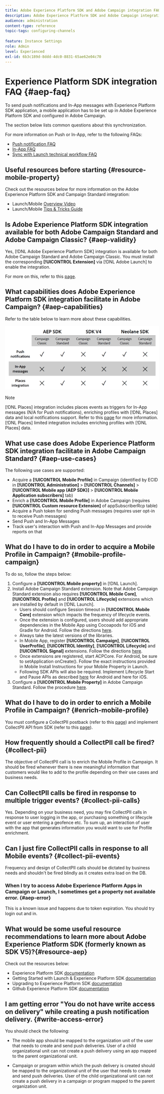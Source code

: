 ```yaml
---
title: Adobe Experience Platform SDK and Adobe Campaign integration FAQ
description: Adobe Experience Platform SDK and Adobe Campaign integration FAQ
audience: administration
content-type: reference
topic-tags: configuring-channels

feature: Instance Settings
role: Admin
level: Experienced
exl-id: 6b3c189d-8ddd-4dc0-8831-65ae62e04c70
---
```

# Experience Platform SDK integration FAQ {#aep-faq}

To send push notifications and In-App messages with Experience Platform SDK application, a mobile application has to be set up in Adobe Experience Platform SDK and configured in Adobe Campaign.

The section below lists common questions about this synchronization.

For more information on Push or In-App, refer to the following FAQs:

* [Push notification FAQ](../../channels/using/about-push-notifications.md#push-faq)
* [In-App FAQ](../../channels/using/in-app-faq.md)
* [Sync with Launch technical workflow FAQ](../../administration/using/syncwithlaunch-faq.md)

## Useful resources before starting {#resource-mobile-property}

Check out the resources below for more information on the Adobe Experience Platform SDK and Campaign Standard integration:

* Launch/Mobile [Overview Video](https://www.adobe.com/experience-platform/launch.html#acpl-mobile-video)
* Launch/Mobile [Tips & Tricks Guide](https://www.adobe.com/content/dam/dx/us/en/products/experience-platform/launch-tag-manager/pdfs/adobe-cloud-platform-launch-tips-and-tricks-sheet.pdf)

## Is Adobe Experience Platform SDK integration available for both Adobe Campaign Standard and Adobe Campaign Classic? {#aep-validity}

Yes, [!DNL Adobe Experience Platform SDK] integration is available for both Adobe Campaign Standard and Adobe Campaign Classic. You must install the corresponding **[!UICONTROL Extension]** via [!DNL Adobe Launch] to enable the integration.

For more on this, refer to this [page](https://aep-sdks.gitbook.io/docs/using-mobile-extensions/adobe-campaign-standard).

## What capabilities does Adobe Experience Platform SDK integration facilitate in Adobe Campaign? {#aep-capabilities}

Refer to the table below to learn more about these capabilities.

![](assets/faq.png)

>[!NOTE]
>
>[!DNL Places] integration includes places events as triggers for In-App messages (N/A for Push notifications), enriching profiles with [!DNL Places] data and local notifications support. Refer to this [page](../../channels/using/preparing-and-sending-an-in-app-message.md) for more information. <br>[!DNL Places] limited integration includes enriching profiles with [!DNL Places] data.

## What use case does Adobe Experience Platform SDK integration facilitate in Adobe Campaign Standard? {#aep-use-cases}

The following use cases are supported:

* Acquire a **[!UICONTROL Mobile Profile]** in Campaign (identified by ECID in **[!UICONTROL Administration]** > **[!UICONTROL Channels]** > **[!UICONTROL Mobile app (AEP SDK)]** > **[!UICONTROL Mobile Application subscribers]** tab)
* Enrich a **[!UICONTROL Mobile Profile]** in Adobe Campaign (requires **[!UICONTROL Custom resource Extension]** of appSubscriberRcp table)
* Acquire a Push token for sending Push messages (requires user opt-in to receive Push messages)
* Send Push and In-App Messages
* Track user's interaction with Push and In-App Messages and provide reports on that

## What do I have to do in order to acquire a Mobile Profile in Campaign? {#mobile-profile-campaign}

To do so, follow the steps below:

1. Configure a **[!UICONTROL Mobile property]** in [!DNL Launch].
1. Install Adobe Campaign Standard extension. Note that Adobe Campaign Standard extension also requires **[!UICONTROL Mobile Core]**, **[!UICONTROL Profile]** and **[!UICONTROL Lifecycle]** extensions which are installed by default in [!DNL Launch].
    * Users should configure Session timeout in **[!UICONTROL Mobile Core]** extension which impacts the frequency of lifecycle events.
    * Once the extension is configured, users should add appropriate dependencies in the Mobile App using Cocoapods for iOS and Gradle for Android. Follow the directions [here](https://aep-sdks.gitbook.io/docs/using-mobile-extensions/adobe-campaign-standard).
    * Always take the latest versions of the libraries.
    * In Mobile App, register **[!UICONTROL Campaign]**, **[!UICONTROL UserProfile]**, **[!UICONTROL Identity]**, **[!UICONTROL Lifecycle]** and **[!UICONTROL Signal]** extensions. Follow the directions [here](https://aep-sdks.gitbook.io/docs/using-mobile-extensions/adobe-campaign-standard#register-the-campaign-standard-extension-with-mobile-core).
    * Once extensions are registered, start ACPCore. For Android, be sure to setApplication onCreate(). Follow the exact instructions provided in Mobile Install Instructions for your Mobile Property in Launch.
    * Following SDK APIs will also be required. Implement Lifecycle Start and Pause APIs as described [here](https://aep-sdks.gitbook.io/docs/using-mobile-extensions/mobile-core/lifecycle/lifecycle-extension-in-android) for Android and here for iOS. 
1. Configure a **[!UICONTROL Mobile Property]** in Adobe Campaign Standard. Follow the procedure [here](../../administration/using/configuring-a-mobile-application.md#channel-specific-config).

## What do I have to do in order to enrich a Mobile Profile in Campaign? {#enrich-mobile-profile}

You must configure a CollectPII postback (refer to this [page](https://helpx.adobe.com/campaign/kb/config-app-in-launch.html#PIIpostback)) and implement CollectPII API from SDK (refer to this [page](https://aep-sdks.gitbook.io/docs/using-mobile-extensions/mobile-core/mobile-core-api-reference#collect-pii)).

## How frequently should a CollectPII call be fired? {#collect-pii}

The objective of CollectPII call is to enrich the Mobile Profile in Campaign. It should be fired whenever there is new meaningful information that customers would like to add to the profile depending on their use cases and business needs.

## Can CollectPII calls be fired in response to multiple trigger events? {#collect-pii-calls}

Yes. Depending on your business need, you may fire CollectPII calls in response to user logging in the app, or purchasing something or lifecycle event or user entering a geofence etc. To sum up, an interaction of user with the app that generates information you would want to use for Profile enrichment.

## Can I just fire CollectPII calls in response to all Mobile events? {#collect-pii-events}

Frequency and design of CollectPII calls should be dictated by business needs and shouldn't be fired blindly as it creates extra load on the DB.

### When I try to access Adobe Experience Platform Apps in Campaign or Launch, I sometimes get a property not available error. {#aep-error}

This is a known issue and happens due to token expiration. You should try login out and in.

## What would be some useful resource recommendations to learn more about Adobe Experience Platform SDK (formerly known as SDK V5)?{#resource-aep}

Check out the resources below:

* Experience Platform SDK [documentation](https://aep-sdks.gitbook.io/docs/)
* Getting Started with Launch & Experience Platform SDK [documentation](https://aep-sdks.gitbook.io/docs/getting-started/create-a-mobile-property)
* Upgrading to Experience Platform SDK [documentation](https://aep-sdks.gitbook.io/docs/resources/upgrading-to-aep)
* Github Experience Platform SDK [documentation](https://github.com/Adobe-Marketing-Cloud/acp-sdks/)

## I am getting error "You do not have write access on delivery" while creating a push notification delivery. {#write-access-error}

You should check the following:

* The mobile app should be mapped to the organization unit of the user that needs to create and send push deliveries. User of a child organizational unit can not create a push delivery using an app mapped to the parent organizational unit.

* Campaign or program within which the push delivery is created should be mapped to the organizational unit of the user that needs to create and send push deliveries. User of the child organizational unit can not create a push delivery in a campaign or program mapped to the parent organization unit.
